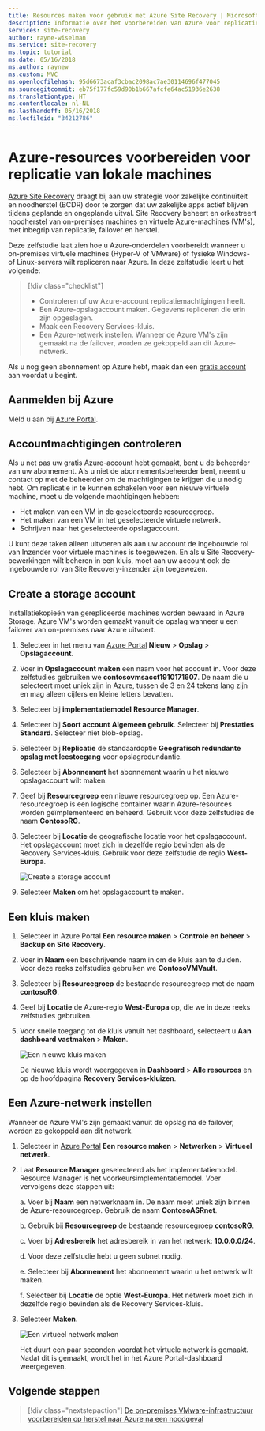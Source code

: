```yaml
---
title: Resources maken voor gebruik met Azure Site Recovery | Microsoft Docs
description: Informatie over het voorbereiden van Azure voor replicatie van on-premises machines met behulp van Azure Site Recovery.
services: site-recovery
author: rayne-wiselman
ms.service: site-recovery
ms.topic: tutorial
ms.date: 05/16/2018
ms.author: raynew
ms.custom: MVC
ms.openlocfilehash: 95d6673acaf3cbac2098ac7ae30114696f477045
ms.sourcegitcommit: eb75f177fc59d90b1b667afcfe64ac51936e2638
ms.translationtype: HT
ms.contentlocale: nl-NL
ms.lasthandoff: 05/16/2018
ms.locfileid: "34212786"
---
```

# <a name="prepare-azure-resources-for-replication-of-on-premises-machines"></a>Azure-resources voorbereiden voor replicatie van lokale machines

 [Azure Site Recovery](site-recovery-overview.md) draagt bij aan uw strategie voor zakelijke continuïteit en noodherstel (BCDR) door te zorgen dat uw zakelijke apps actief blijven tijdens geplande en ongeplande uitval. Site Recovery beheert en orkestreert noodherstel van on-premises machines en virtuele Azure-machines (VM's), met inbegrip van replicatie, failover en herstel.

Deze zelfstudie laat zien hoe u Azure-onderdelen voorbereidt wanneer u on-premises virtuele machines (Hyper-V of VMware) of fysieke Windows- of Linux-servers wilt repliceren naar Azure. In deze zelfstudie leert u het volgende:

> [!div class="checklist"]
> * Controleren of uw Azure-account replicatiemachtigingen heeft.
> * Een Azure-opslagaccount maken. Gegevens repliceren die erin zijn opgeslagen.
> * Maak een Recovery Services-kluis.
> * Een Azure-netwerk instellen. Wanneer de Azure VM's zijn gemaakt na de failover, worden ze gekoppeld aan dit Azure-netwerk.

Als u nog geen abonnement op Azure hebt, maak dan een [gratis account](https://azure.microsoft.com/pricing/free-trial/) aan voordat u begint.

## <a name="sign-in-to-azure"></a>Aanmelden bij Azure

Meld u aan bij [Azure Portal](http://portal.azure.com).

## <a name="verify-account-permissions"></a>Accountmachtigingen controleren

Als u net pas uw gratis Azure-account hebt gemaakt, bent u de beheerder van uw abonnement. Als u niet de abonnementsbeheerder bent, neemt u contact op met de beheerder om de machtigingen te krijgen die u nodig hebt. Om replicatie in te kunnen schakelen voor een nieuwe virtuele machine, moet u de volgende machtigingen hebben:

- Het maken van een VM in de geselecteerde resourcegroep.
- Het maken van een VM in het geselecteerde virtuele netwerk.
- Schrijven naar het geselecteerde opslagaccount.

U kunt deze taken alleen uitvoeren als aan uw account de ingebouwde rol van Inzender voor virtuele machines is toegewezen. En als u Site Recovery-bewerkingen wilt beheren in een kluis, moet aan uw account ook de ingebouwde rol van Site Recovery-inzender zijn toegewezen.

## <a name="create-a-storage-account"></a>Create a storage account

Installatiekopieën van gerepliceerde machines worden bewaard in Azure Storage. Azure VM's worden gemaakt vanuit de opslag wanneer u een failover van on-premises naar Azure uitvoert.

1. Selecteer in het menu van [Azure Portal](https://portal.azure.com) **Nieuw** > **Opslag** > **Opslagaccount**.
2. Voer in **Opslagaccount maken** een naam voor het account in. Voor deze zelfstudies gebruiken we **contosovmsacct1910171607**. De naam die u selecteert moet uniek zijn in Azure, tussen de 3 en 24 tekens lang zijn en mag alleen cijfers en kleine letters bevatten.
3. Selecteer bij **implementatiemodel** **Resource Manager**.
4. Selecteer bij **Soort account** **Algemeen gebruik**. Selecteer bij **Prestaties** **Standard**. Selecteer niet blob-opslag.
5. Selecteer bij **Replicatie** de standaardoptie **Geografisch redundante opslag met leestoegang** voor opslagredundantie.
6. Selecteer bij **Abonnement** het abonnement waarin u het nieuwe opslagaccount wilt maken.
7. Geef bij **Resourcegroep** een nieuwe resourcegroep op. Een Azure-resourcegroep is een logische container waarin Azure-resources worden geïmplementeerd en beheerd. Gebruik voor deze zelfstudies de naam **ContosoRG**.
8. Selecteer bij **Locatie** de geografische locatie voor het opslagaccount. Het opslagaccount moet zich in dezelfde regio bevinden als de Recovery Services-kluis. Gebruik voor deze zelfstudie de regio **West-Europa**.

   ![Create a storage account](media/tutorial-prepare-azure/create-storageacct.png)

9. Selecteer **Maken** om het opslagaccount te maken.

## <a name="create-a-vault"></a>Een kluis maken

1. Selecteer in Azure Portal **Een resource maken** > **Controle en beheer** > **Backup en Site Recovery**.
2. Voer in **Naam** een beschrijvende naam in om de kluis aan te duiden. Voor deze reeks zelfstudies gebruiken we **ContosoVMVault**.
3. Selecteer bij **Resourcegroep** de bestaande resourcegroep met de naam **contosoRG**.
4. Geef bij **Locatie** de Azure-regio **West-Europa** op, die we in deze reeks zelfstudies gebruiken.
5. Voor snelle toegang tot de kluis vanuit het dashboard, selecteert u **Aan dashboard vastmaken** > **Maken**.

   ![Een nieuwe kluis maken](./media/tutorial-prepare-azure/new-vault-settings.png)

   De nieuwe kluis wordt weergegeven in **Dashboard** > **Alle resources** en op de hoofdpagina **Recovery Services-kluizen**.

## <a name="set-up-an-azure-network"></a>Een Azure-netwerk instellen

Wanneer de Azure VM's zijn gemaakt vanuit de opslag na de failover, worden ze gekoppeld aan dit netwerk.

1. Selecteer in [Azure Portal](https://portal.azure.com) **Een resource maken** > **Netwerken** > **Virtueel netwerk**.
2. Laat **Resource Manager** geselecteerd als het implementatiemodel. Resource Manager is het voorkeursimplementatiemodel. Voer vervolgens deze stappen uit:

   a. Voer bij **Naam** een netwerknaam in. De naam moet uniek zijn binnen de Azure-resourcegroep. Gebruik de naam **ContosoASRnet**.

   b. Gebruik bij **Resourcegroep** de bestaande resourcegroep **contosoRG**.

   c. Voer bij **Adresbereik** het adresbereik in van het netwerk: **10.0.0.0/24**.

   d. Voor deze zelfstudie hebt u geen subnet nodig.

   e. Selecteer bij **Abonnement** het abonnement waarin u het netwerk wilt maken.

   f. Selecteer bij **Locatie** de optie **West-Europa**. Het netwerk moet zich in dezelfde regio bevinden als de Recovery Services-kluis.

3. Selecteer **Maken**.

   ![Een virtueel netwerk maken](media/tutorial-prepare-azure/create-network.png)

   Het duurt een paar seconden voordat het virtuele netwerk is gemaakt. Nadat dit is gemaakt, wordt het in het Azure Portal-dashboard weergegeven.

## <a name="next-steps"></a>Volgende stappen

> [!div class="nextstepaction"]
> [De on-premises VMware-infrastructuur voorbereiden op herstel naar Azure na een noodgeval](tutorial-prepare-on-premises-vmware.md)
